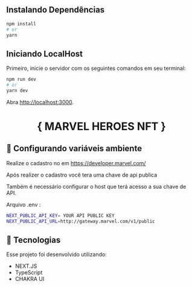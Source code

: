 ## Instalando Dependências

```bash
npm install
# or
yarn
```

## Iniciando LocalHost

Primeiro, inicie o servidor com os seguintes comandos em seu terminal:

```bash
npm run dev
# or
yarn dev
```

Abra [http://localhost:3000](http://localhost:3000).

<h1 align="center">
  { MARVEL HEROES NFT }
</h1>

## 🚀 Configurando variáveis ambiente

Realize o cadastro no em https://developer.marvel.com/

Após realizer o cadastro você tera uma chave de api publica

Também é necessário configurar o host que terá acesso a sua chave de API.

Arquivo .env :

```bash
NEXT_PUBLIC_API_KEY= YOUR API PUBLIC KEY
NEXT_PUBLIC_API_URL=http://gateway.marvel.com/v1/public
```

## 🚀 Tecnologias

Esse projeto foi desenvolvido utilizando:

- NEXT.JS
- TypeScript
- CHAKRA UI
